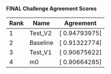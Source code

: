 **FINAL Challenge Agreement Scores**



|Rank|Name|Agreement|
|----|-----|---|
|1|Test_V2|[ 0.94793975]|
|2|Baseline|[ 0.91322774]|
|3|Test_V1|[ 0.90675622]|
|4|m0|[ 0.90664285]|
